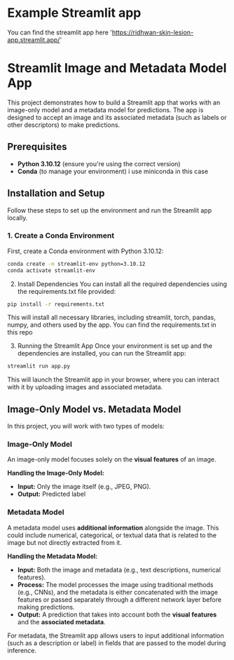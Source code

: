 # Example Streamlit app
You can find the streamlit app here
'https://ridhwan-skin-lesion-app.streamlit.app/'

# Streamlit Image and Metadata Model App

This project demonstrates how to build a Streamlit app that works with an image-only model and a metadata model for predictions. The app is designed to accept an image and its associated metadata (such as labels or other descriptors) to make predictions.

## Prerequisites

- **Python 3.10.12** (ensure you're using the correct version)
- **Conda** (to manage your environment) i use miniconda in this case

## Installation and Setup

Follow these steps to set up the environment and run the Streamlit app locally.

### 1. Create a Conda Environment

First, create a Conda environment with Python 3.10.12:

```bash
conda create -n streamlit-env python=3.10.12
conda activate streamlit-env
```

2. Install Dependencies
You can install all the required dependencies using the requirements.txt file provided:

```bash command
pip install -r requirements.txt
```

This will install all necessary libraries, including streamlit, torch, pandas, numpy, and others used by the app. You can find the requirements.txt in this repo

3. Running the Streamlit App
Once your environment is set up and the dependencies are installed, you can run the Streamlit app:

```bash
streamlit run app.py
```

This will launch the Streamlit app in your browser, where you can interact with it by uploading images and associated metadata.

## Image-Only Model vs. Metadata Model

In this project, you will work with two types of models:

### **Image-Only Model**

An image-only model focuses solely on the **visual features** of an image. 

**Handling the Image-Only Model:**

*   **Input:** Only the image itself (e.g., JPEG, PNG).
*   **Output:** Predicted label

### **Metadata Model**

A metadata model uses **additional information** alongside the image. This could include numerical, categorical, or textual data that is related to the image but not directly extracted from it.

**Handling the Metadata Model:**

*   **Input:** Both the image and metadata (e.g., text descriptions, numerical features).
*   **Process:** The model processes the image using traditional methods (e.g., CNNs), and the metadata is either concatenated with the image features or passed separately through a different network layer before making predictions.
*   **Output:** A prediction that takes into account both the **visual features** and the **associated metadata**.

For metadata, the Streamlit app allows users to input additional information (such as a description or label) in fields that are passed to the model during inference.